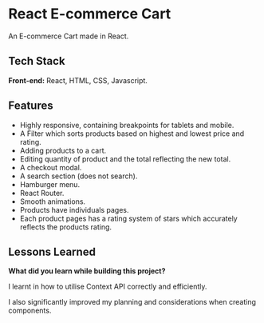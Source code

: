 
# React E-commerce Cart

An E-commerce Cart made in React.




## Tech Stack

**Front-end:** React, HTML, CSS, Javascript.


## Features

- Highly responsive, containing breakpoints for tablets and mobile. 
- A Filter which sorts products based on highest and lowest price and rating.
- Adding products to a cart.
- Editing quantity of product and the total reflecting the new total.
- A checkout modal.
- A search section (does not search).
- Hamburger menu.
- React Router.
- Smooth animations.
- Products have individuals pages.
- Each product pages has a rating system of stars which accurately reflects the products rating.





## Lessons Learned

**What did you learn while building this project?**

I learnt in how to utilise Context API correctly and efficiently.

I also significantly improved my planning and considerations when creating components.


